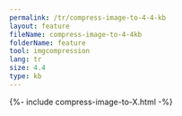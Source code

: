 ```yaml
---
permalink: /tr/compress-image-to-4-4-kb
layout: feature
fileName: compress-image-to-4-4kb
folderName: feature
tool: imgcompression
lang: tr
size: 4.4
type: kb
---
```


{%- include compress-image-to-X.html -%}
